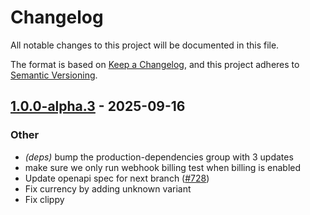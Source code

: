 # Changelog
All notable changes to this project will be documented in this file.

The format is based on [Keep a Changelog](https://keepachangelog.com/en/1.0.0/),
and this project adheres to [Semantic Versioning](https://semver.org/spec/v2.0.0.html).


## [1.0.0-alpha.3](https://github.com/arlyon/async-stripe/compare/async-stripe-webhook-v1.0.0-alpha.2...async-stripe-webhook-v1.0.0-alpha.3) - 2025-09-16

### Other

- *(deps)* bump the production-dependencies group with 3 updates
- make sure we only run webhook billing test when billing is enabled
- Update openapi spec for next branch ([#728](https://github.com/arlyon/async-stripe/pull/728))
- Fix currency by adding unknown variant
- Fix clippy
